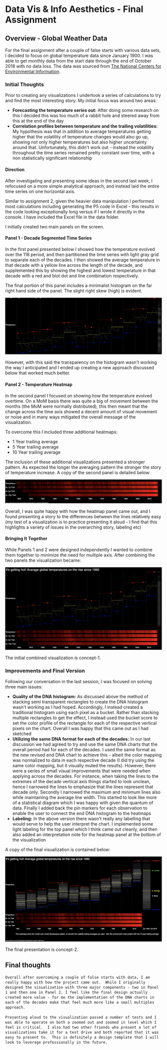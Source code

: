 # Data Vis & Info Aesthetics - Final Assignment

## Overview - Global Weather Data

For the final assignment after a couple of false starts with various data sets, I decided to focus on global temperature data since January 1900.  I was able to get monthly data from the start date through the end of October 2018 with no data loss.  The data was sourced from [The National Centers for Environmental Information](https://www.ncdc.noaa.gov/cag/global/time-series/globe/land_ocean/all/11/1880-2018.csv).

### Initial Thoughts
Prior to creating any visualizations I undertook a series of calculations to try and find the most interesting story.  My initial focus was around two areas:
* **Forecasting the temperature series out:** After doing some research on this I decided this was too much of a rabbit hole and steered away from this at the end of the day
* **Correlation profiles between temperature and the trailing volatilities:**  My hypothesis was that in addition to average temperatures getting higher that the volatility of temperature changes would also go up, showing not only higher temperatures but also higher uncertainty around that.  Unfortunately, this didn't work out - instead the volatility throughout the time series remained pretty constant over time, with a non statistically significant relationship

#### Direction
After investigating and presenting some ideas in the second last week, I refocused on a more simple analytical approach, and instead laid the entire time series on one horizontal axis.

Similar to assignment 2, given the heavier data manipulation I performed most calculations including generating the P5 code in Excel - this results in the code looking exceptionally long versus if I wrote it directly in the console. I have included the Excel file in the data folder.

I initially created two main panels on the screen.

#### Panel 1 - Decade Segmented Time Series
In the first panel presented below I showed how the temperature evolved over the 118 period, and then partitioned the time series with light gray grid to separate each of the decades.  I then showed the average temperature in that decade with a yellow line across the length of the decade, and supplemented this by showing the highest and lowest temperature in that decade with a red and blot dot and line combination respectively.

The final portion of this panel includes a minimalist histogram on the far right hand side of the panel.  The slight right skew (high) is evident.

![Global Weather Data - Panel 1](images/panel1Weather.png)

However, with this said the transparency on the histogram wasn't working the way I anticipated and I ended up creating a new approach discussed below that worked much better.

#### Panel 2 - Temperature Heatmap
In the second panel I focused on showing how the temperature evolved overtime.  On a MoM basis there was quite a big of movement between the months (the MoM were normally distributed), this then meant that the change across the time axis showed a decent amount of visual movement or noise and in many ways mitigated the overall message of the visualization.

To overcome this I included three additional heatmaps:
* 1 Year trailing average
* 5 Year trailing average
* 10 Year trailing average

The inclusion of these additional visualizations presented a stronger pattern. As expected the longer the averaging pattern the stronger the story of temperature increase.  A copy of the second panel is detailed below:

![Global Weather Data - Panel 2](images/panel2Weather.png)

Overall, I was quite happy with how the heatmap panel came out, and I found presenting a story to the differences between the lines relatively easy (my test of a visualization is to practice presenting it aloud - I find that this highlights a variety of issues in the overarching story, labeling etc)

#### Bringing It Together
While Panels 1 and 2 were designed independently I wanted to combine them together to minimize the need for multiple axis. After combining the two panels the visualization became:

![Global Weather Data - Combined](images/combinedWeather.png)

The initial combined visualization is concept-1.

### Improvements and Final Version
Following our conversation in the last session, I was focused on solving three main issues:

* **Quality of the DNA histogram:**  As discussed above the method of stacking semi transparent rectangles to create the DNA histogram wasn't working as I had hoped.  Accordingly, I instead created a traditional histogram using each pixel as a bucket.  Rather than stacking multiple rectangles to get the effect, I instead used the bucket score to set the color profile of the rectangle for each of the respective vertical pixels on the chart.  Overall I was happy that this came out as I had sketched
* **Utilizing the same DNA format for each of the decades:** In our last discussion we had agreed to try and use the same DNA charts that the overall period had for each of the decades. I used the same format as the new revised end DNA chart to achieve this - albeit the color mapping was normalized to data in each respective decade (I did try using the same color mapping, but it visually muted the results).  However, there were a series of small visual improvements that were needed when applying across the decades.  For instance, when taking the lines to the extremes of the decade vertical axis things started to look unclean, hence I narrowed the lines to emphasize that the lines represent that decade only.  Secondly I narrowed the maximum and minimum lines also while maintaining the average line width. This started to look like more of a statistical diagram which I was happy with given the quantum of data.  Finally I added back the pin markers for each observation to enable the user to connect the end DNA histogram to the heatmaps
* **Labeling:**  In the above version there wasn't really any labelling that would serve to help the user interpret the chart.  I implemented some light labeling for the top panel which I think came out cleanly, and then also added an interpretation note for the heatmap panel at the bottom of the visualization

A copy of the final visualization is contained below:

![Global Weather Data - Final](images/finalWeather.png)

The final presentation is concept-2.

## Final thoughts
```
Overall after overcoming a couple of false starts with data, I am really happy with how the project came out.  While I originally designed the visualization with three major components - two in Panel 1 and then one in Panel 2, I feel like the final design actually created more value - for me the implementation of the DNA charts in each of the decades make that feel much more like a small multiples approach.  

Presenting aloud to the visualization passed a number of tests and I was able to operate on both a zoomed out and zoomed in level which I feel is critical.  I also had two other friends who present a lot of visualizations take it for a test drive and both reported that it was easy to present to.  This is definitely a design template that I will look to leverage professionally in the future.
```
